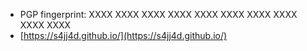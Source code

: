 - PGP fingerprint: XXXX XXXX XXXX XXXX XXXX XXXX XXXX XXXX XXXX XXXX
- [https://s4jj4d.github.io/](https://s4jj4d.github.io/)

<!---
Add pgp using github built-in feature (it will automatically be added to the URL: https://github.com/s4jj4d.gpg
or add it to (https://s4jj4d.github.io/)
--->
